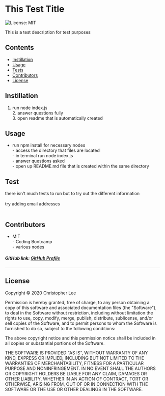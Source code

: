 
# This Test Title
![License: MIT](https://img.shields.io/badge/License-MIT-blue.svg)

This is a test description for test purposes


## Contents
* [Instillation](#Instillation)
* [Usage](#Usage)
* [Tests](#Tests)
* [Contributors](#Contributors)
* [License](#License)


## Instillation
1. run node index.js<br />2. answer questions fully<br />3. open readme that is automatically created<br />


## Usage
- run npm install for necessary nodes<br />- access the directory that files are located<br />- in terminal run node index.js<br />- answer questions asked<br />- open up README.md file that is created within the same directory<br />


## Test
there isn't much tests to run but to try out the different information<br /><br /> try adding email addresses<br /><br />


## Contributors
- MIT<br />- Coding Bootcamp<br />-  various nodes<br />

##### GitHub link: [GitHub Profile](https://github.com/ChrisTofuLee)

---

## License
Copyright © 2020 Christopher Lee

Permission is hereby granted, free of charge, to any person obtaining a copy
of this software and associated documentation files (the "Software"), to deal
in the Software without restriction, including without limitation the rights
to use, copy, modify, merge, publish, distribute, sublicense, and/or sell
copies of the Software, and to permit persons to whom the Software is
furnished to do so, subject to the following conditions:

The above copyright notice and this permission notice shall be included in all
copies or substantial portions of the Software.

THE SOFTWARE IS PROVIDED "AS IS", WITHOUT WARRANTY OF ANY KIND, EXPRESS OR
IMPLIED, INCLUDING BUT NOT LIMITED TO THE WARRANTIES OF MERCHANTABILITY,
FITNESS FOR A PARTICULAR PURPOSE AND NONINFRINGEMENT. IN NO EVENT SHALL THE
AUTHORS OR COPYRIGHT HOLDERS BE LIABLE FOR ANY CLAIM, DAMAGES OR OTHER
LIABILITY, WHETHER IN AN ACTION OF CONTRACT, TORT OR OTHERWISE, ARISING FROM,
OUT OF OR IN CONNECTION WITH THE SOFTWARE OR THE USE OR OTHER DEALINGS IN THE
SOFTWARE.
